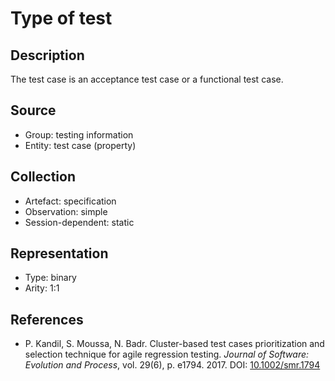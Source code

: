 # Type of test

## Description

The test case is an acceptance test case or a functional test case.

## Source

* Group: testing information
* Entity: test case (property)

## Collection

* Artefact: specification
* Observation: simple
* Session-dependent: static

## Representation

* Type: binary
* Arity: 1:1

## References

* P. Kandil, S. Moussa, N. Badr. Cluster-based test cases prioritization and selection technique for agile regression testing. *Journal of Software: Evolution and Process*, vol. 29(6), p. e1794. 2017. DOI: [10.1002/smr.1794](https://www.doi.org/10.1002/smr.1794)

